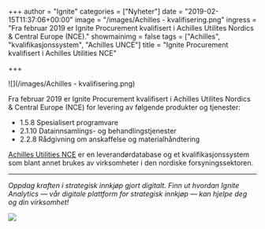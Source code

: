 +++
author = "Ignite"
categories = ["Nyheter"]
date = "2019-02-15T11:37:06+00:00"
image = "/images/Achilles - kvalifisering.png"
ingress = "Fra februar 2019 er Ignite Procurement kvalifisert i Achilles Utilites Nordics & Central Europe (NCE)."
showmainimg = false
tags = ["Achilles", "kvalifikasjonssystem", "Achilles UNCE"]
title = "Ignite Procurement kvalifisert i Achilles Utilities NCE"

+++

![](/images/Achilles - kvalifisering.png)

Fra februar 2019 er Ignite Procurement kvalifisert i Achilles Utilites Nordics & Central Europe (NCE) for levering av følgende produkter og tjenester:

- 1.5.8 Spesialisert programvare
- 2.1.10 Datainnsamlings- og behandlingstjenester
- 2.2.8 Rådgivning om anskaffelse og materialhåndtering

[Achilles Utilities NCE](https://www.achilles.com/no/) er en leverandørdatabase og et kvalifikasjonssystem som blant annet brukes av virksomheter i den nordiske forsyningssektoren.

---

_Oppdag kraften i strategisk innkjøp gjort digitalt. Finn ut hvordan Ignite Analytics — vår digitale plattform for strategisk innkjøp — kan hjelpe deg og din virksomhet!_

[![](https://cdn-images-1.medium.com/max/800/1*pUNIhqrKt3hveFwqlj0xQQ.png)](https://www.ignite.no/ignite-analytics/produktinformasjon/)
